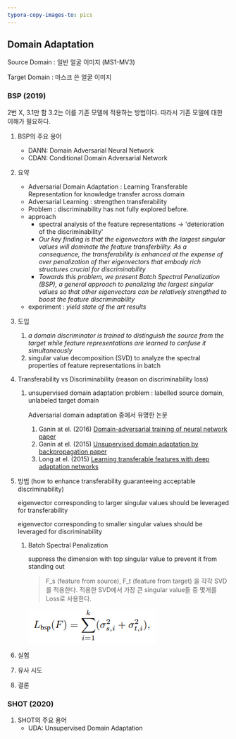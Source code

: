```yaml
---
typora-copy-images-to: pics
---
```


## Domain Adaptation 

Source Domain : 일반 얼굴 이미지 (MS1-MV3)

Target Domain : 마스크 쓴 얼굴 이미지 



### BSP (2019)

2번 X, 3.1만 함 3.2는 이를 기존 모델에 적용하는 방법이다. 따라서 기존 모델에 대한 이해가 필요하다.

1. BSP의 주요 용어

   - DANN: Domain Adversarial Neural Network 
   - CDAN: Conditional Domain Adversarial Network

2. 요약

   - Adversarial Domain Adaptation : Learning Transferable Representation for knowledge transfer across domain
   - Adversarial Learning : strengthen transferability
   - Problem : discriminability has not fully explored before.
   - approach
     - spectral analysis of the feature representations -> 'deterioration of the discriminability'
     - *Our key finding is that the eigenvectors with the largest singular values will dominate the feature transferbility. As a consequence, the transferability is enhanced at the expense of over penalization of ther eigenvectors that embody rich structures crucial for discriminability*
     - *Towards this problem, we present Batch Spectral Penalization (BSP), a general approach to penalizing the largest singular values so that other eigenvectors can be relatively strengthed to boost the feature discriminability*
   - experiment : *yield state of the art results*

3. 도입

   1. *a domain discriminator is trained to distinguish the source from the target while feature representations are learned to confuse it simultaneously*
   2. singular value decomposition (SVD) to analyze the spectral properties of feature representations in batch

4. Transferability vs Discriminability (reason on discriminability loss)

   1. unsupervised domain adaptation problem : labelled source domain, unlabeled target domain

      Adversarial domain adaptation 중에서 유명한 논문

      1. Ganin at el. (2016) [Domain-adversarial training of neural network paper](https://scholar.google.com/scholar?hl=en&as_sdt=0%2C5&q=Domain-adversarial+training+of+neural+network&btnG=)
      2. Ganin at el. (2015) [Unsupervised domain adaptation by backpropagation paper](http://proceedings.mlr.press/v37/ganin15.html)
      3. Long at el. (2015) [Learning transferable features with deep adaptation networks](http://proceedings.mlr.press/v37/long15)

5. 방법 (how to enhance transferability guaranteeing acceptable discriminability)

   eigenvector corresponding to larger singular values should be leveraged for transferability

   eigenvector corresponding to smaller singular values should be leveraged for discriminability

   1. Batch Spectral Penalization

      suppress the dimension with top singular value to prevent it from standing out

      > F_s (feature from source), F_t (feature from target) 을 각각 SVD를 적용한다. 적용한 SVD에서 가장 큰 singular value들 중 몇개를 Loss로 사용한다.

      ![image-20210803163324942](pics/image-20210803163324942.png)

      

6. 실험

7. 유사 시도

8. 결론



### SHOT (2020)

1. SHOT의 주요 용어
   - UDA: Unsupervised Domain Adaptation



